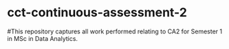 # cct-continuous-assessment-2
#This repository captures all work performed relating to CA2 for Semester 1 in MSc in Data Analytics. 
